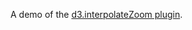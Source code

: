 A demo of the [d3.interpolateZoom plugin](https://github.com/d3/d3-plugins/tree/master/interpolate-zoom).

